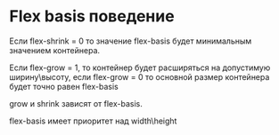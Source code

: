 # Flex basis поведение

Если flex-shrink = 0 то значение flex-basis будет минимальным значением контейнера.

Если flex-grow = 1, то контейнер будет расширяться на допустимую ширину\высоту, если
flex-grow = 0 то основной размер контейнера будет точно равен flex-basis

grow и shrink зависят от flex-basis.

flex-basis имеет приоритет над width\height